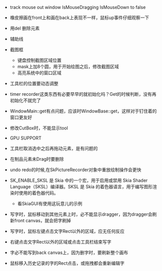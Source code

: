  - track mouse out window IsMouseDragging IsMouseDown to false
 - 橡皮擦画在front上和画在back上表现不一样，鼠标up事件仔细观察一下
 - 用del 删除元素
 - 辅助线
 - 截图框
   - 键盘控制截图区域位置
   - mask上加8个圆，用于开始绘图之后，修改截图区域
   - 高亮系统中的窗口区域
 - 工具栏的位置要动态调整
 - timer recorder这类东西有必要早早的就初始化吗？Get的时候判断，没有再初始化不就完了
 - WindowMain::get有点问题，应该时WindowBase::get，这样对于钉住着的窗口更友好
 - 修改CutBox时，不能显示tool
- GPU SUPPORT
- 工具栏取消选中之后再拖动元素，是有问题的
- 在制品元素未Drag时要删除


- undo redo的时候,在SkPictureRecorder对象中重放绘制操作会更快
- SK_ENABLE_SKSL 是 Skia 中的一个宏，用于启用或禁用 Skia Shader Language（SKSL）编译器。SKSL 是 Skia 的着色器语言，用于编写图形渲染时使用的着色器代码。
  - 看SkiaGUI有使用这玩意儿的示例



- 写字时，鼠标移动到其他元素上时，必不能显示dragger，因为dragger会刷新front canvas，就会把字刷掉
- 写字时，鼠标左键点击文字Rect以外的区域，应无任何反应
- 右键点击文字Rect以外的区域或点击工具栏结束写字
- 字必不能写到back canvas上，因为删字时，要刷新整个画布
- 鼠标移入历史记录的字的Rect点击，或拖拽都会重新编辑字
